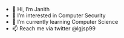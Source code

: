 - 👋 Hi, I’m Janith
- 👀 I’m interested in Computer Security 
- 🌱 I’m currently learning Computer Science
- 📫 Reach me via twitter @lgjsp99

<!---
lgjsp99/lgjsp99 is a ✨ special ✨ repository because its `README.md` (this file) appears on your GitHub profile.
You can click the Preview link to take a look at your changes.
--->
